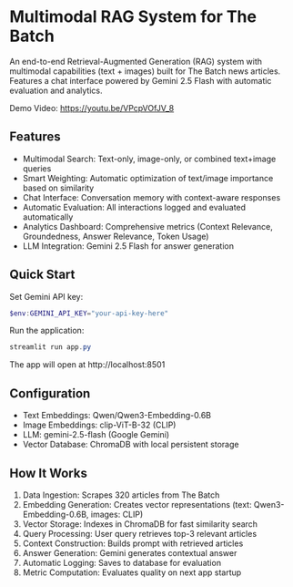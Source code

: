# Multimodal RAG System for The Batch

An end-to-end Retrieval-Augmented Generation (RAG) system with multimodal capabilities (text + images) built for The Batch news articles. Features a chat interface powered by Gemini 2.5 Flash with automatic evaluation and analytics.

Demo Video:
https://youtu.be/VPcpVOfJV_8
## Features

- Multimodal Search: Text-only, image-only, or combined text+image queries
- Smart Weighting: Automatic optimization of text/image importance based on similarity
- Chat Interface: Conversation memory with context-aware responses
- Automatic Evaluation: All interactions logged and evaluated automatically
- Analytics Dashboard: Comprehensive metrics (Context Relevance, Groundedness, Answer Relevance, Token Usage)
- LLM Integration: Gemini 2.5 Flash for answer generation

## Quick Start

Set Gemini API key:
```powershell
$env:GEMINI_API_KEY="your-api-key-here"
```

Run the application:
```powershell
streamlit run app.py
```

The app will open at http://localhost:8501

## Configuration

- Text Embeddings: Qwen/Qwen3-Embedding-0.6B
- Image Embeddings: clip-ViT-B-32 (CLIP)
- LLM: gemini-2.5-flash (Google Gemini)
- Vector Database: ChromaDB with local persistent storage

## How It Works

1. Data Ingestion: Scrapes 320 articles from The Batch
2. Embedding Generation: Creates vector representations (text: Qwen3-Embedding-0.6B, images: CLIP)
3. Vector Storage: Indexes in ChromaDB for fast similarity search
4. Query Processing: User query retrieves top-3 relevant articles
5. Context Construction: Builds prompt with retrieved articles
6. Answer Generation: Gemini generates contextual answer
7. Automatic Logging: Saves to database for evaluation
8. Metric Computation: Evaluates quality on next app startup

